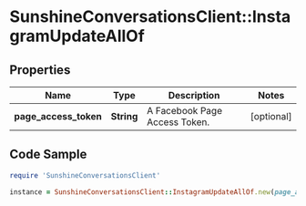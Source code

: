# SunshineConversationsClient::InstagramUpdateAllOf

## Properties

Name | Type | Description | Notes
------------ | ------------- | ------------- | -------------
**page_access_token** | **String** | A Facebook Page Access Token. | [optional] 

## Code Sample

```ruby
require 'SunshineConversationsClient'

instance = SunshineConversationsClient::InstagramUpdateAllOf.new(page_access_token: your_access_token)
```


